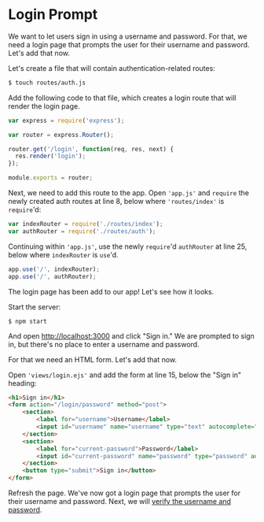 # Login Prompt

We want to let users sign in using a username and password.  For that, we need
a login page that prompts the user for their username and password.  Let's add
that now.

Let's create a file that will contain authentication-related routes:

```sh
$ touch routes/auth.js
```

Add the following code to that file, which creates a login route that will
render the login page.

```js
var express = require('express');

var router = express.Router();

router.get('/login', function(req, res, next) {
  res.render('login');
});

module.exports = router;
```

Next, we need to add this route to the app.  Open `'app.js'` and `require` the
newly created auth routes at line 8, below where `'routes/index'` is
`require`'d:

```js
var indexRouter = require('./routes/index');
var authRouter = require('./routes/auth');
```

Continuing within `'app.js'`, use the newly `require`'d `authRouter` at line 25,
below where `indexRouter` is `use`'d.

```js
app.use('/', indexRouter);
app.use('/', authRouter);
```

The login page has been add to our app!  Let's see how it looks.

Start the server:

```
$ npm start
```

And open [http://localhost:3000](http://localhost:3000) and click "Sign in."  We
are prompted to sign in, but there's no place to enter a username and password.

For that we need an HTML form.  Let's add that now.

Open `'views/login.ejs'` and add the form at line 15, below the "Sign in"
heading:

```html
<h1>Sign in</h1>
<form action="/login/password" method="post">
	<section>
		<label for="username">Username</label>
		<input id="username" name="username" type="text" autocomplete="username" required autofocus>
	</section>
	<section>
		<label for="current-password">Password</label>
		<input id="current-password" name="password" type="password" autocomplete="current-password" required>
	</section>
	<button type="submit">Sign in</button>
</form>
```

Refresh the page.  We've now got a login page that prompts the user for their
username and password.  Next, we will [verify the username and password](../verify/).
